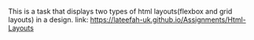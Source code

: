 This is a task that displays two types of html layouts(flexbox and grid layouts) in a design.
link: https://lateefah-uk.github.io/Assignments/Html-Layouts
